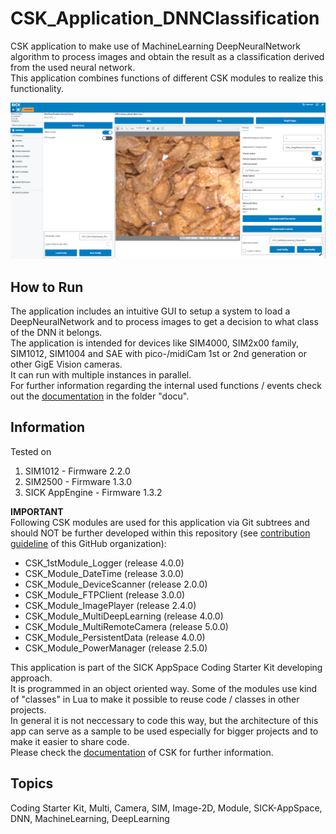 # CSK_Application_DNNClassification

CSK application to make use of MachineLearning DeepNeuralNetwork algorithm to process images and obtain the result as a classification derived from the used neural network.  
This application combines functions of different CSK modules to realize this functionality.  

![](https://github.com/SICKAppSpaceCodingStarterKit/CSK_Application_DNNClassification/blob/main/docu/media/UI_Screenshot.png)

## How to Run

The application includes an intuitive GUI to setup a system to load a DeepNeuralNetwork and to process images to get a decision to what class of the DNN it belongs.  
The application is intended for devices like SIM4000, SIM2x00 family, SIM1012, SIM1004 and SAE with pico-/midiCam 1st or 2nd generation or other GigE Vision cameras.  
It can run with multiple instances in parallel.  
For further information regarding the internal used functions / events check out the [documentation](https://raw.githack.com/SICKAppSpaceCodingStarterKit/CSK_Application_DnnClassification/main/docu/CSK_Application_DNNClassification.html) in the folder "docu".

## Information

Tested on  

1. SIM1012        - Firmware 2.2.0  
2. SIM2500        - Firmware 1.3.0  
3. SICK AppEngine - Firmware 1.3.2  

**IMPORTANT**  
Following CSK modules are used for this application via Git subtrees and should NOT be further developed within this repository (see [contribution guideline](https://github.com/SICKAppSpaceCodingStarterKit/.github/blob/main/Contribution_Guideline.md) of this GitHub organization):  

  * CSK_1stModule_Logger           (release 4.0.0)
  * CSK_Module_DateTime            (release 3.0.0)
  * CSK_Module_DeviceScanner       (release 2.0.0)
  * CSK_Module_FTPClient           (release 3.0.0)
  * CSK_Module_ImagePlayer         (release 2.4.0)
  * CSK_Module_MultiDeepLearning   (release 4.0.0)
  * CSK_Module_MultiRemoteCamera   (release 5.0.0)
  * CSK_Module_PersistentData      (release 4.0.0)
  * CSK_Module_PowerManager        (release 2.5.0)

This application is part of the SICK AppSpace Coding Starter Kit developing approach.  
It is programmed in an object oriented way. Some of the modules use kind of "classes" in Lua to make it possible to reuse code / classes in other projects.  
In general it is not neccessary to code this way, but the architecture of this app can serve as a sample to be used especially for bigger projects and to make it easier to share code.  
Please check the [documentation](https://github.com/SICKAppSpaceCodingStarterKit/.github/blob/main/docu/SICKAppSpaceCodingStarterKit_Documentation.md) of CSK for further information.  

## Topics

Coding Starter Kit, Multi, Camera, SIM, Image-2D, Module, SICK-AppSpace, DNN, MachineLearning, DeepLearning
